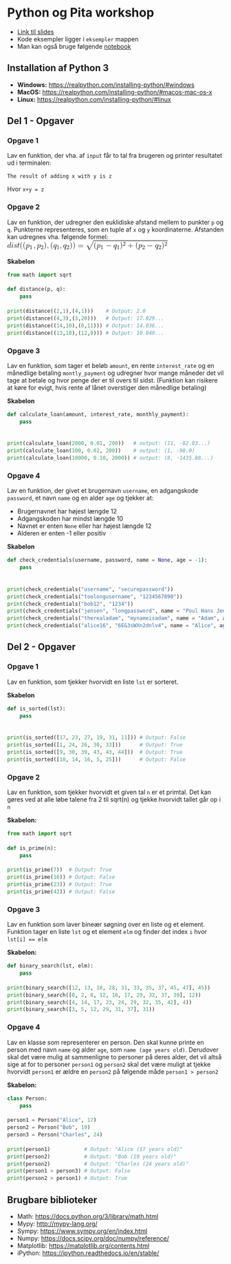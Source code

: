 # Python og Pita workshop
- [Link til slides](https://bit.ly/2MDHOdR)
- Kode eksempler ligger i `eksempler` mappen
- Man kan også bruge følgende [notebook](https://colab.research.google.com/drive/18Ux2nuOxjlSxSdinqL0JHhgqL5dVqEoK)

## Installation af Python 3
- **Windows:** https://realpython.com/installing-python/#windows
- **MacOS:** https://realpython.com/installing-python/#macos-mac-os-x
- **Linux:** https://realpython.com/installing-python/#linux

## Del 1 - Opgaver
### Opgave 1
Lav en funktion, der vha. af `input` får to tal fra brugeren og printer resultatet ud i terminalen:
```
The result of adding x with y is z
```
Hvor `x+y = z`

### Opgave 2
Lav en funktion, der udregner den euklidiske afstand mellem to punkter `p` og `q`. Punkterne representeres, som en tuple af `x` og `y` koordinaterne. Afstanden kan udregnes vha. følgende formel:
![distance](img/distance.gif)

**Skabelon**
```python
from math import sqrt

def distance(p, q):
    pass

print(distance((2,1),(4,1)))    # Output: 2.0
print(distance((4,3),(3,20)))   # Output: 17.029...
print(distance((14,10),(0,11))) # Output: 14.036...
print(distance((13,18),(12,8))) # Output: 10.049...
```

### Opgave 3
Lav en funktion, som tager et beløb `amount`, en rente `interest_rate` og en månedlige betaling `montly_payment` og udregner hvor mange måneder det vil tage at betale og hvor penge der er til overs til sidst. (Funktion kan risikere at køre for evigt, hvis rente af lånet overstiger den månedlige betaling)

**Skabelon**
```python
def calculate_loan(amount, interest_rate, monthly_payment):
    pass


print(calculate_loan(2000, 0.01, 200))   # output: (11, -82.03...)
print(calculate_loan(100, 0.02, 200))    # output: (1, -98.0)
print(calculate_loan(10000, 0.10, 2000)) # output: (8, -1435.88...)
```

### Opgave 4
Lav en funktion, der givet et brugernavn `username`, en adgangskode `password`, et navn `name` og en alder `age` og tjekker at:
- Brugernavnet har højest længde 12
- Adgangskoden har mindst længde 10
- Navnet er enten `None` eller har højest længde 12
- Alderen er enten -1 eller positiv

**Skabelon**
```python
def check_credentials(username, password, name = None, age = -1):
    pass


print(check_credentials("username", "securepassword"))                           # Output: True
print(check_credentials("toolongusername", "1234567890"))                        # Output: False
print(check_credentials("bob12", "1234"))                                        # Output: False
print(check_credentials("jensen", "longpassword", name = "Poul Hans Jensen"))    # Output: False
print(check_credentials("therealadam", "mynameisadam", name = "Adam", age=-23))  # Output: False
print(check_credentials("alice16", "6E&3sWXn2dnlv4", name = "Alice", age=20))    # Output: True
```

## Del 2 - Opgaver
### Opgave 1
Lav en funktion, som tjekker hvorvidt en liste `lst` er sorteret. 

**Skabelon**
```python
def is_sorted(lst):
    pass


print(is_sorted([17, 23, 27, 19, 31, 11])) # Output: False
print(is_sorted([1, 24, 26, 30, 33]))      # Output: True
print(is_sorted([9, 30, 39, 43, 43, 44]))  # Output: True
print(is_sorted([18, 14, 16, 5, 25]))      # Output: False
```


### Opgave 2
Lav en funktion, som tjekker hvorvidt et given tal `n` er et primtal. Det kan gøres ved at alle løbe talene fra 2 til sqrt(n) og tjekke hvorvidt tallet går op i `n`

**Skabelon:**
```python
from math import sqrt

def is_prime(n):
    pass

print(is_prime(7))  # Output: True
print(is_prime(16)) # Output: False
print(is_prime(23)) # Output: True
print(is_prime(42)) # Output: False
```


### Opgave 3
Lav en funktion som laver bineær søgning over en liste og et element. Funktion tager en liste `lst` og et element `elm` og finder det index `i` hvor `lst[i] == elm` 
	
**Skabelon:**
```python
def binary_search(lst, elm):
    pass

print(binary_search([12, 13, 18, 28, 31, 33, 35, 37, 45, 47], 45))     # Output: 8
print(binary_search([0, 2, 8, 12, 16, 17, 29, 32, 37, 39], 12))        # Output: 3
print(binary_search([4, 14, 17, 23, 24, 29, 32, 35, 42], 4))           # Output: 0
print(binary_search([3, 5, 12, 29, 31, 37], 31))                       # Output: 4
```


### Opgave 4
Lav en klasse som representerer en person. Den skal kunne printe en person med navn `name` og alder `age`, som `name (age years old)`. Derudover skal det være mulig at sammenligne to personer på deres alder, det vil altså sige at for to personer `person1` og `person2` skal det være muligt at tjekke hvorvidt `person1` er ældre en `person2` på følgende måde `person1 > person2`

**Skabelon:**
```python
class Person:
    pass

person1 = Person("Alice", 17)
person2 = Person("Bob", 19)
person3 = Person("Charles", 24)

print(person1)           # Output: "Alice (17 years old)"
print(person2)           # Output: "Bob (19 years old)"
print(person2)           # Output: "Charles (24 years old)"
print(person1 > person3) # Output: False
print(person2 > person1) # Output: True
```

## Brugbare biblioteker
- Math: https://docs.python.org/3/library/math.html
- Mypy: http://mypy-lang.org/
- Sympy: https://www.sympy.org/en/index.html
- Numpy: https://docs.scipy.org/doc/numpy/reference/
- Matplotlib: https://matplotlib.org/contents.html
- iPython: https://ipython.readthedocs.io/en/stable/

